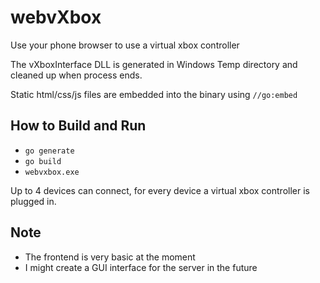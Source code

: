 # webvXbox
Use your phone browser to use a virtual xbox controller

The vXboxInterface DLL is generated in Windows Temp directory and cleaned up when process ends.

Static html/css/js files are embedded into the binary using `//go:embed`

## How to Build and Run
- `go generate`
- `go build`
- `webvxbox.exe`

Up to 4 devices can connect, for every device a virtual xbox controller is plugged in.

## Note
- The frontend is very basic at the moment
- I might create a GUI interface for the server in the future
